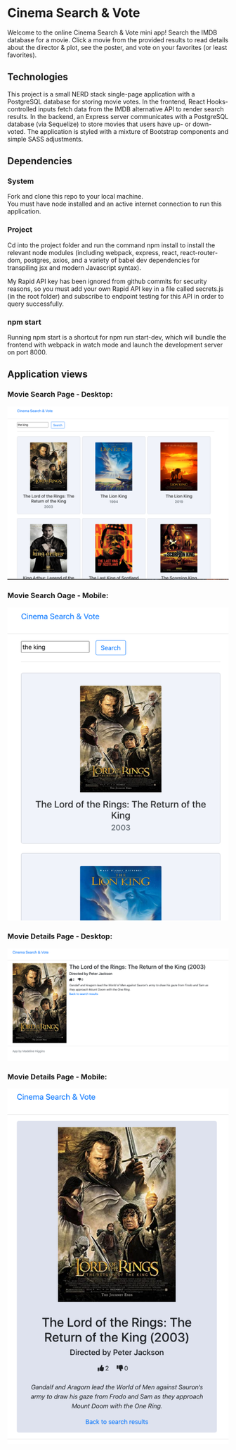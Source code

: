 # Cinema Search & Vote
Welcome to the online Cinema Search & Vote mini app! Search the IMDB database for a movie. Click a movie from the provided results to read details about the director & plot, see the poster, and vote on your favorites (or least favorites).

## Technologies
This project is a small NERD stack single-page application with a PostgreSQL database for storing movie votes. In the frontend, React Hooks-controlled inputs fetch data from the IMDB alternative API to render search results. In the backend, an Express server communicates with a PostgreSQL database (via Sequelize) to store movies that users have up- or down-voted. The application is styled with a mixture of Bootstrap components and simple SASS adjustments.

## Dependencies
### System
Fork and clone this repo to your local machine.<br>
You must have node installed and an active internet connection to run this application.

### Project
Cd into the project folder and run the command npm install to install the relevant node modules (including webpack, express, react, react-router-dom, postgres, axios, and a variety of babel dev dependencies for transpiling jsx and modern Javascript syntax).

My Rapid API key has been ignored from github commits for security reasons, so you must add your own Rapid API key in a file called secrets.js (in the root folder) and subscribe to endpoint testing for this API in order to query successfully.

### npm start
Running npm start is a shortcut for npm run start-dev, which will bundle the frontend with webpack in watch mode and launch the development server on port 8000.

## Application views
### Movie Search Page - Desktop:
![Movie Search Page (Desktop Browser)](./public/images/movie-search-page_browser.png)

### Movie Search Oage - Mobile:
![Movie Search Page (Mobile)](./public/images/movie-search-page_mobile.png)

### Movie Details Page - Desktop:
![Movie Details Page (Desktop Browser)](./public/images/movie-details_browser.png)

### Movie Details Page - Mobile:
![Movie Details Page (Mobile)](./public/images/movie-details-page_mobile.png)

